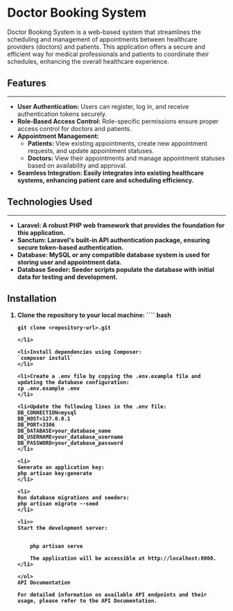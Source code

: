 # Doctor Booking System

Doctor Booking System is a web-based system that streamlines the scheduling and management of appointments between healthcare providers (doctors) and patients. This application offers a secure and efficient way for medical professionals and patients to coordinate their schedules, enhancing the overall healthcare experience.

## Features
***
* <b> User Authentication:</b> Users can register, log in, and receive authentication tokens securely.
* <b> Role-Based Access Control:</b> Role-specific permissions ensure proper access control for doctors and patients.
* <b> Appointment Management: </b>
    * <b> Patients: </b> View existing appointments, create new appointment requests, and update appointment statuses.
    * <b> Doctors: </b> View their appointments and manage appointment statuses based on availability and approval.
* <b> Seamless Integration: <b> Easily integrates into existing healthcare systems, enhancing patient care and scheduling efficiency.

## Technologies Used

*** 
* <b>Laravel:</b> A robust PHP web framework that provides the foundation for this application.
* <b>Sanctum:</b> Laravel's built-in API authentication package, ensuring secure token-based authentication.
* <b>Database:</b> MySQL or any compatible database system is used for storing user and appointment data.
* <b>Database Seeder:</b> Seeder scripts populate the database with initial data for testing and development.

## Installation
<ol>
    
<li>Clone the repository to your local machine:
```` bash 
    
    git clone <repository-url>.git
    
```
</li>
    
<li>Install dependencies using Composer:
`composer install`
</li>

<li>Create a .env file by copying the .env.example file and updating the database configuration:
cp .env.example .env
</li>

<li>Update the following lines in the .env file:
DB_CONNECTION=mysql
DB_HOST=127.0.0.1
DB_PORT=3306
DB_DATABASE=your_database_name
DB_USERNAME=your_database_username
DB_PASSWORD=your_database_password
</li>

<li>
Generate an application key:
php artisan key:generate
</li>

<li>
Run database migrations and seeders:
php artisan migrate --seed
</li>

<li>>
Start the development server:


    php artisan serve

    The application will be accessible at http://localhost:8000.
</li>

</ol>
API Documentation

For detailed information on available API endpoints and their usage, please refer to the API Documentation.
